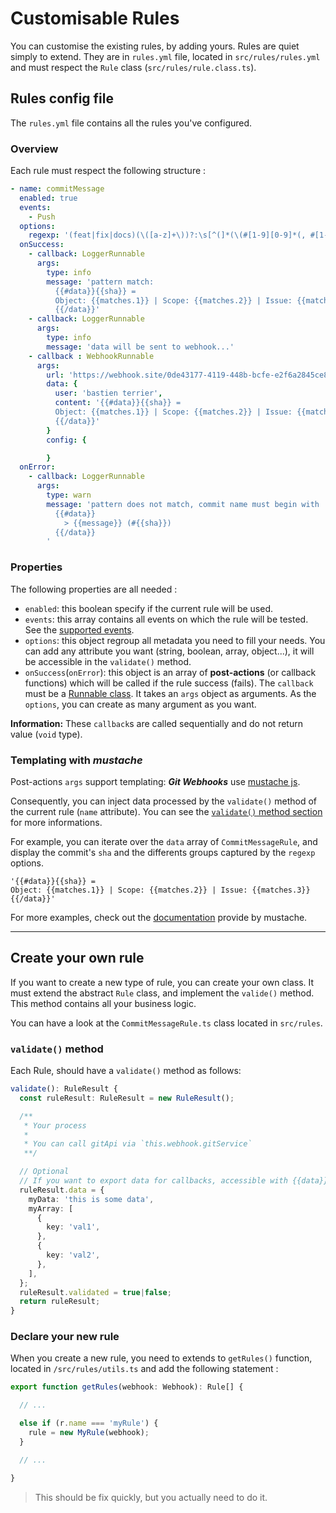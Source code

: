 # Customisable Rules

You can customise the existing rules, by adding yours. Rules are quiet simply to extend.
They are in `rules.yml` file, located in `src/rules/rules.yml` and must respect the `Rule` class (`src/rules/rule.class.ts`).

## Rules config file

The `rules.yml` file contains all the rules you've configured.

### Overview

Each rule must respect the following structure :

```yml
- name: commitMessage
  enabled: true
  events:
    - Push
  options:
    regexp: '(feat|fix|docs)(\([a-z]+\))?:\s[^(]*(\(#[1-9][0-9]*(, #[1-9][0-9]*)*\))?$'
  onSuccess:
    - callback: LoggerRunnable
      args:
        type: info
        message: 'pattern match:
          {{#data}}{{sha}} =
          Object: {{matches.1}} | Scope: {{matches.2}} | Issue: {{matches.3}}
          {{/data}}'
    - callback: LoggerRunnable
      args:
        type: info
        message: 'data will be sent to webhook...'
    - callback : WebhookRunnable
      args:
        url: 'https://webhook.site/0de43177-4119-448b-bcfe-e2f6a2845ce8'
        data: {
          user: 'bastien terrier',
          content: '{{#data}}{{sha}} =
          Object: {{matches.1}} | Scope: {{matches.2}} | Issue: {{matches.3}}
          {{/data}}'
        }
        config: {

        }
  onError:
    - callback: LoggerRunnable
      args:
        type: warn
        message: 'pattern does not match, commit name must begin with : "feat|fix|docs"! Check your commit message:
          {{#data}}
            > {{message}} (#{{sha}})
          {{/data}}
        '
```

### Properties

The following properties are all needed :

- `enabled`: this boolean specify if the current rule will be used.
- `events`: this array contains all events on which the rule will be tested. See the [supported events](../others/events.md).
- `options`: this object regroup all metadata you need to fill your needs. You can add any attribute you want (string, boolean, array, object...), it will be accessible in the `validate()` method.
- `onSuccess`(`onError`): this object is an array of **post-actions** (or callback functions) which will be called if the rule success (fails). The `callback` must be a [Runnable class](../post-actions/). It takes an `args` object as arguments. As the `options`, you can create as many argument as you want.

**Information:** These `callback`s are called sequentially and do not return value (`void` type).

### Templating with _mustache_

Post-actions `args` support templating: **_Git Webhooks_** use [mustache js](https://github.com/janl/mustache.js).

Consequently, you can inject data processed by the `validate()` method of the current rule (`name` attribute). You can see the [`validate()` method section](#validate-method) for more informations.

For example, you can iterate over the `data` array of `CommitMessageRule`, and display the commit's `sha` and the differents groups captured by the `regexp` options.

```
'{{#data}}{{sha}} =
Object: {{matches.1}} | Scope: {{matches.2}} | Issue: {{matches.3}}
{{/data}}'
```

For more examples, check out the [documentation](https://github.com/janl/mustache.js#templates) provide by mustache.

---

## Create your own rule

If you want to create a new type of rule, you can create your own class. It must extend the abstract `Rule` class, and implement the `valide()` method. This method contains all your business logic.

You can have a look at the `CommitMessageRule.ts` class located in `src/rules`.

### `validate()` method

Each Rule, should have a `validate()` method as follows:

```typescript
validate(): RuleResult {
  const ruleResult: RuleResult = new RuleResult();

  /**
   * Your process
   *
   * You can call gitApi via `this.webhook.gitService`
   **/

  // Optional
  // If you want to export data for callbacks, accessible with {{data}}
  ruleResult.data = {
    myData: 'this is some data',
    myArray: [
      {
        key: 'val1',
      },
      {
        key: 'val2',
      },
    ],
  };
  ruleResult.validated = true|false;
  return ruleResult;
}
```

### Declare your new rule

When you create a new rule, you need to extends to `getRules()` function, located in `/src/rules/utils.ts` and add the following statement :

```typescript
export function getRules(webhook: Webhook): Rule[] {

  // ...

  else if (r.name === 'myRule') {
    rule = new MyRule(webhook);
  }

  // ...

}
```

> This should be fix quickly, but you actually need to do it.
